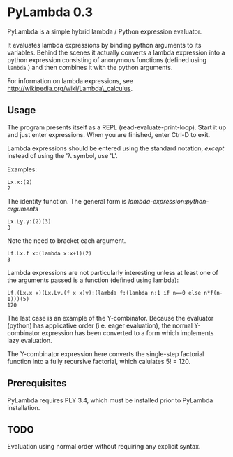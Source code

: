 PyLambda 0.3
============

PyLambda is a simple hybrid lambda / Python expression evaluator.

It evaluates lambda expressions by binding python arguments to its variables.
Behind the scenes it actually converts a lambda expression into a python
expression consisting of anonymous functions (defined using `lambda`.) and then
combines it with the python arguments.

For information on lambda expressions, see http://wikipedia.org/wiki/Lambda\_calculus.

Usage
-----
The program presents itself as a REPL (read-evaluate-print-loop). Start it up
and just enter expressions. When you are finished, enter Ctrl-D to exit.

Lambda expressions should be entered using the standard notation, *except*
instead of using the 'λ symbol, use 'L'.

Examples:

    Lx.x:(2)
    2

The identity function. The general form is *lambda-expression*:*python-arguments*

    Lx.Ly.y:(2)(3)
    3

Note the need to bracket each argument.

    Lf.Lx.f x:(lambda x:x+1)(2)
    3

Lambda expressions are not particularly interesting unless at least one of the
arguments passed is a function (defined using lambda):

    Lf.(Lx.x x)(Lx.Lv.(f x x)v):(lambda f:(lambda n:1 if n==0 else n*f(n-1)))(5)
    120

The last case is an example of the Y-combinator. Because the evaluator (python)
has applicative order (i.e. eager evaluation), the normal Y-combinator
expression has been converted to a form which implements lazy evaluation.

The Y-combinator expression here converts the single-step factorial function into
a fully recursive factorial, which calulates 5! = 120.

Prerequisites
-------------
PyLambda requires PLY 3.4, which must be installed prior to PyLambda installation.

TODO
----
Evaluation using normal order without requiring any explicit syntax.

